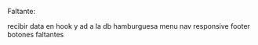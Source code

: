 
Faltante:

recibir data en hook y ad a la db
hamburguesa menu nav
responsive footer
botones faltantes

